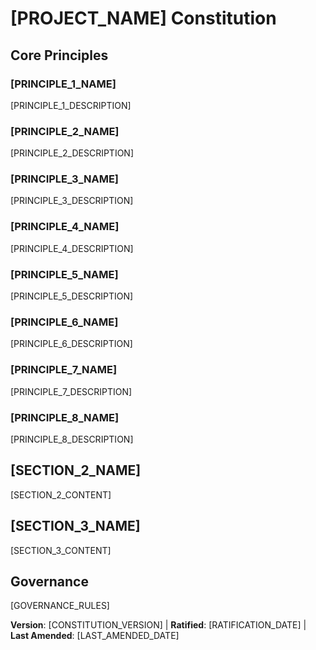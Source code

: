 # [PROJECT_NAME] Constitution
<!-- Example: Spec Constitution, TaskFlow Constitution, etc. -->

## Core Principles

### [PRINCIPLE_1_NAME]
<!-- Example: I. Library-First -->
[PRINCIPLE_1_DESCRIPTION]
<!-- Example: Every feature starts as a standalone library; Libraries must be self-contained, independently testable, documented; Clear purpose required - no organizational-only libraries -->

### [PRINCIPLE_2_NAME]
<!-- Example: II. CLI Interface -->
[PRINCIPLE_2_DESCRIPTION]
<!-- Example: Every library exposes functionality via CLI; Text in/out protocol: stdin/args → stdout, errors → stderr; Support JSON + human-readable formats -->

### [PRINCIPLE_3_NAME]
<!-- Example: III. Test-First (NON-NEGOTIABLE) -->
[PRINCIPLE_3_DESCRIPTION]
<!-- Example: TDD mandatory: Tests written → User approved → Tests fail → Then implement; Red-Green-Refactor cycle strictly enforced -->

### [PRINCIPLE_4_NAME]
<!-- Example: IV. Integration Testing -->
[PRINCIPLE_4_DESCRIPTION]
<!-- Example: Focus areas requiring integration tests: New library contract tests, Contract changes, Inter-service communication, Shared schemas -->

### [PRINCIPLE_5_NAME]
<!-- Example: V. Observability -->
[PRINCIPLE_5_DESCRIPTION]
<!-- Example: Text I/O ensures debuggability; Structured logging required; Error context with correlation IDs -->

### [PRINCIPLE_6_NAME]
<!-- Example: VI. Versioning & Breaking Changes -->
[PRINCIPLE_6_DESCRIPTION]
<!-- Example: MAJOR.MINOR.BUILD format; Breaking changes require migration plans; Semantic versioning strictly followed -->

### [PRINCIPLE_7_NAME]
<!-- Example: VII. Simplicity -->
[PRINCIPLE_7_DESCRIPTION]
<!-- Example: Start simple, YAGNI principles; No premature optimization; Composition over inheritance -->

### [PRINCIPLE_8_NAME]
<!-- Example: VIII. Atomic Development & Scope Management -->
[PRINCIPLE_8_DESCRIPTION]
<!-- Example: Target 200-500 LOC per capability/PR; Use /decompose for features >500 LOC; Benefits: faster reviews (1-2 days vs 7+ days), manageable TDD scope, parallel development; Justification required for >500 LOC with approval -->

## [SECTION_2_NAME]
<!-- Example: Additional Constraints, Security Requirements, Performance Standards, etc. -->

[SECTION_2_CONTENT]
<!-- Example: Technology stack requirements, compliance standards, deployment policies, etc. -->

## [SECTION_3_NAME]
<!-- Example: Development Workflow, Review Process, Quality Gates, etc. -->

[SECTION_3_CONTENT]
<!-- Example: Code review requirements, testing gates, deployment approval process, etc. -->

## Governance
<!-- Example: Constitution supersedes all other practices; Amendments require documentation, approval, migration plan -->

[GOVERNANCE_RULES]
<!-- Example: All PRs/reviews must verify compliance; Complexity must be justified; Use [GUIDANCE_FILE] for runtime development guidance -->

**Version**: [CONSTITUTION_VERSION] | **Ratified**: [RATIFICATION_DATE] | **Last Amended**: [LAST_AMENDED_DATE]
<!-- Example: Version: 2.1.1 | Ratified: 2025-06-13 | Last Amended: 2025-07-16 -->
